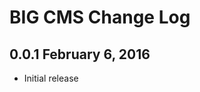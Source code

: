 BIG CMS Change Log
==========================


0.0.1 February 6, 2016
------------------
- Initial release
